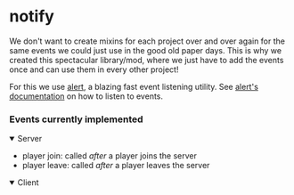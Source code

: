 # notify

We don't want to create mixins for each project over and over again for the same events we could just use in the good old paper days.
This is why we created this spectacular library/mod, where we just have to add the events once and can use them in every other project!

For this we use [alert](https://github.com/mooziii/alert), a blazing fast event listening utility.
See [alert's documentation](https://github.com/mooziii/alert#tutorial) on how to listen to events.

### Events currently implemented
<details open>
<summary>Server</summary>

- player join: called _after_ a player joins the server
- player leave: called _after_ a player leaves the server

</details>

<details open>
<summary>Client</summary>

</details>
